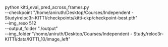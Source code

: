 python kitti_eval_pred_across_frames.py \
    --checkpoint "/home/aniruth/Desktop/Courses/Independent - Study/reloc3r-KITTI/checkpoints/kitti-ckp/checkpoint-best.pth" \
    --img_reso 512 \
    --output_folder "./output" \
    --img_folder "/home/aniruth/Desktop/Courses/Independent - Study/reloc3r-KITTI/data/KITTI_10/image_left"
